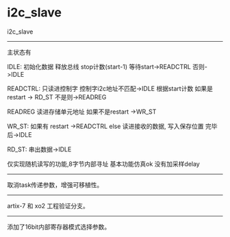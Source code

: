 # i2c_slave
i2c_slave

------------------------------------

主状态有

IDLE: 初始化数据 释放总线 stop计数(start-1) 等待start->READCTRL 否则->IDLE

READCTRL: 只读进控制字 控制字i2c地址不匹配->IDLE 根据start计数 如果是restart -> RD_ST 不是则->READREG

READREG 读进存储单元地址 如果不是restart ->WR_ST

WR_ST: 如果有 restart ->READCTRL else 读进接收的数据, 写入保存位置 完毕后->IDLE

RD_ST: 串出数据->IDLE

仅实现随机读写的功能,8字节内部寻址 基本功能仿真ok 没有加采样delay

------------------------------------

取消task传递参数，增强可移植性。

------------------------------------

artix-7 和 xo2 工程验证分支。

------------------------------------

添加了16bit内部寄存器模式选择参数。